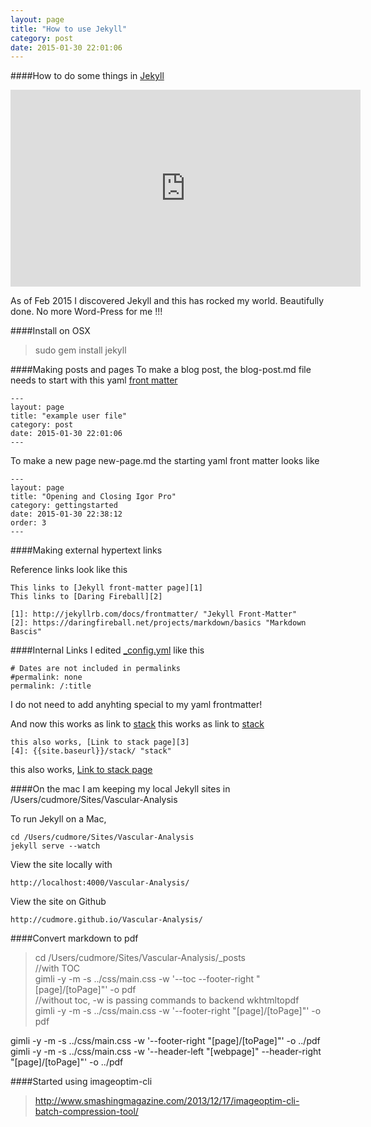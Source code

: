 ```yaml
---
layout: page
title: "How to use Jekyll"
category: post
date: 2015-01-30 22:01:06
---
```


####How to do some things in [Jekyll][2]

<iframe width="560" height="315" src="http://www.youtube.com/embed/PWf4WUoMXwg" frameborder="0"> </iframe>

As of Feb 2015 I discovered Jekyll and this has rocked my world. Beautifully done. No more Word-Press for me !!!

####Install on OSX

> sudo gem install jekyll


####Making posts and pages
To make a blog post, the blog-post.md file needs to start with this yaml [front matter][1]  

	---
	layout: page
	title: "example user file"
	category: post
	date: 2015-01-30 22:01:06
	---

To make a new page new-page.md the starting yaml front matter looks like  

	---
	layout: page
	title: "Opening and Closing Igor Pro"
	category: gettingstarted
	date: 2015-01-30 22:38:12
	order: 3
	---

####Making external hypertext links

Reference links look like this

    This links to [Jekyll front-matter page][1]
    This links to [Daring Fireball][2]
    
	[1]: http://jekyllrb.com/docs/frontmatter/ "Jekyll Front-Matter"
    [2]: https://daringfireball.net/projects/markdown/basics "Markdown Bascis"
    

####Internal Links
I edited [_config.yml][3] like this  

	# Dates are not included in permalinks
	#permalink: none
	permalink: /:title

I do not need to add anyhting special to my yaml frontmatter!  

And now
    this works as link to [stack]({{site.baseurl}}/stack/)
this works as link to [stack]({{site.baseurl}}/stack/)

    this also works, [Link to stack page][3]
    [4]: {{site.baseurl}}/stack/ "stack"

this also works, [Link to stack page][4]



####On the mac
I am keeping my local Jekyll sites in /Users/cudmore/Sites/Vascular-Analysis  

To run Jekyll on a Mac,

    cd /Users/cudmore/Sites/Vascular-Analysis
    jekyll serve --watch
    
View the site locally with  

    http://localhost:4000/Vascular-Analysis/
    
View the site on Github

    http://cudmore.github.io/Vascular-Analysis/

####Convert markdown to pdf

 > cd /Users/cudmore/Sites/Vascular-Analysis/_posts  
 > //with TOC  
 > gimli -y -m -s ../css/main.css -w '--toc --footer-right "[page]/[toPage]"' -o pdf  
 > //without toc, -w  is passing commands to backend wkhtmltopdf  
 > gimli -y -m -s ../css/main.css -w '--footer-right "[page]/[toPage]"' -o pdf  
 

gimli -y -m -s ../css/main.css -w '--footer-right "[page]/[toPage]"' -o ../pdf   
gimli -y -m -s ../css/main.css -w '--header-left "[webpage]" --header-right "[page]/[toPage]"' -o ../pdf  
 
####Started using imageoptim-cli
> http://www.smashingmagazine.com/2013/12/17/imageoptim-cli-batch-compression-tool/


[1]: http://jekyllrb.com/docs/frontmatter/ "Jekyll Front-Matter"
[2]: http://jekyllrb.com
[3]: http://jekyllrb.com/docs/configuration/
[4]: {{site.baseurl}}/stack/ "stack"
